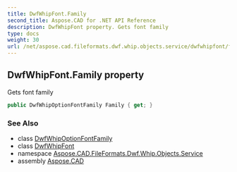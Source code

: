 ```yaml
---
title: DwfWhipFont.Family
second_title: Aspose.CAD for .NET API Reference
description: DwfWhipFont property. Gets font family
type: docs
weight: 30
url: /net/aspose.cad.fileformats.dwf.whip.objects.service/dwfwhipfont/family/
---
```

## DwfWhipFont.Family property

Gets font family

```csharp
public DwfWhipOptionFontFamily Family { get; }
```

### See Also

* class [DwfWhipOptionFontFamily](../../../aspose.cad.fileformats.dwf.whip.objects.service.font/dwfwhipoptionfontfamily/)
* class [DwfWhipFont](../)
* namespace [Aspose.CAD.FileFormats.Dwf.Whip.Objects.Service](../../dwfwhipfont/)
* assembly [Aspose.CAD](../../../)


